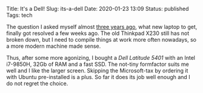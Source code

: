Title: It's a Dell!
Slug: its-a-dell
Date: 2020-01-23 13:09
Status: published
Tags: tech

The question I asked myself almost [three years ago](/new-laptop), what new laptop to get, finally got resolved a few weeks ago.
The old Thinkpad X230 still has not broken down, but I need to compile things at work more often nowadays, so a more modern machine made
sense.

Thus, after some more agonizing, I bought a *Dell Latitude 5401* with an Intel i7-9850H, 32Gb of RAM and a fast SSD. The not-tiny formfactor suits
me well and I like the larger screen. Skipping the Microsoft-tax by ordering it with Ubuntu pre-installed is a plus. So far it does its job well
enough and I do not regret the choice.
